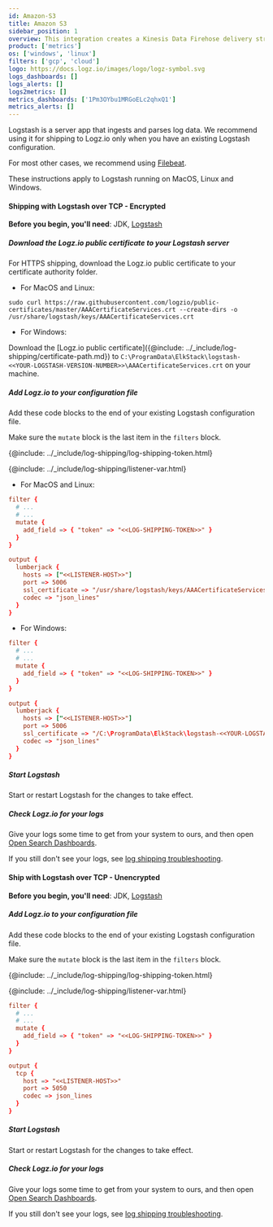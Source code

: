 ```yaml
---
id: Amazon-S3
title: Amazon S3
sidebar_position: 1
overview: This integration creates a Kinesis Data Firehose delivery stream that links to your Amazon S3 metrics stream and then sends the metrics to your Logz.io account. It also creates a Lambda function that adds AWS namespaces to the metric stream, and a Lambda function that collects and ships the resources' tags.
product: ['metrics']
os: ['windows', 'linux']
filters: ['gcp', 'cloud']
logo: https://docs.logz.io/images/logo/logz-symbol.svg
logs_dashboards: []
logs_alerts: []
logs2metrics: []
metrics_dashboards: ['1Pm3OYbu1MRGoELc2qhxQ1']
metrics_alerts: []
---
```


 

Logstash is a server app that ingests and parses log data.
We recommend using it for shipping to Logz.io only when you have an existing Logstash configuration.

For most other cases, we recommend using [Filebeat]({{site.baseurl}}/shipping/log-sources/filebeat.html).

These instructions apply to Logstash running on MacOS, Linux and Windows.

  

#### Shipping with Logstash over TCP - Encrypted

**Before you begin, you'll need**: JDK, [Logstash](https://www.elastic.co/guide/en/logstash/current/installing-logstash.html)

 


##### Download the Logz.io public certificate to your Logstash server

For HTTPS shipping, download the Logz.io public certificate to your certificate authority folder.

* For MacOS and Linux:

```shell
sudo curl https://raw.githubusercontent.com/logzio/public-certificates/master/AAACertificateServices.crt --create-dirs -o /usr/share/logstash/keys/AAACertificateServices.crt
```

* For Windows:

Download the [Logz.io public certificate]({@include: ../_include/log-shipping/certificate-path.md}) to `C:\ProgramData\ElkStack\logstash-<<YOUR-LOGSTASH-VERSION-NUMBER>>\AAACertificateServices.crt` on your machine.

##### Add Logz.io to your configuration file

Add these code blocks to the end of your existing Logstash configuration file.

Make sure the `mutate` block is the last item in the `filters` block.

{@include: ../_include/log-shipping/log-shipping-token.html}

{@include: ../_include/log-shipping/listener-var.html}

* For MacOS and Linux:

```conf
filter {
  # ...
  # ...
  mutate {
    add_field => { "token" => "<<LOG-SHIPPING-TOKEN>>" }
  }
}

output {
  lumberjack {
    hosts => ["<<LISTENER-HOST>>"]
    port => 5006
    ssl_certificate => "/usr/share/logstash/keys/AAACertificateServices.crt"
    codec => "json_lines"
  }
}
```

* For Windows:

```conf
filter {
  # ...
  # ...
  mutate {
    add_field => { "token" => "<<LOG-SHIPPING-TOKEN>>" }
  }
}

output {
  lumberjack {
    hosts => ["<<LISTENER-HOST>>"]
    port => 5006
    ssl_certificate => "/C:\ProgramData\ElkStack\logstash-<<YOUR-LOGSTASH-VERSION-NUMBER>>\AAACertificateServices.crt"
    codec => "json_lines"
  }
}
```

##### Start Logstash

Start or restart Logstash for the changes to take effect.

##### Check Logz.io for your logs

Give your logs some time to get from your system to ours, and then open [Open Search Dashboards](https://app.logz.io/#/dashboard/osd).

If you still don't see your logs, see [log shipping troubleshooting]({{site.baseurl}}/user-guide/log-shipping/log-shipping-troubleshooting.html).

 
 
#### Ship with Logstash over TCP - Unencrypted

**Before you begin, you'll need**: JDK, [Logstash](https://www.elastic.co/guide/en/logstash/current/installing-logstash.html)

 

##### Add Logz.io to your configuration file

Add these code blocks to the end of your existing Logstash configuration file.

Make sure the `mutate` block is the last item in the `filters` block.

{@include: ../_include/log-shipping/log-shipping-token.html}

{@include: ../_include/log-shipping/listener-var.html}

```conf
filter {
  # ...
  # ...
  mutate {
    add_field => { "token" => "<<LOG-SHIPPING-TOKEN>>" }
  }
}

output {
  tcp {
    host => "<<LISTENER-HOST>>"
    port => 5050
    codec => json_lines
  }
}
```

##### Start Logstash

Start or restart Logstash for the changes to take effect.

##### Check Logz.io for your logs

Give your logs some time to get from your system to ours, and then open [Open Search Dashboards](https://app.logz.io/#/dashboard/osd).

If you still don't see your logs, see [log shipping troubleshooting]({{site.baseurl}}/user-guide/log-shipping/log-shipping-troubleshooting.html).


  